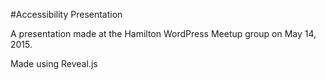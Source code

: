 #Accessibility Presentation

A presentation made at the Hamilton WordPress Meetup group on May 14, 2015.

Made using Reveal.js
